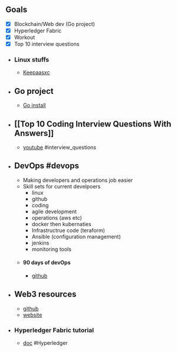 ## Goals
- [x] Blockchain/Web dev (Go project)
- [x] Hyperledger Fabric
- [x] Workout
- [x] Top 10 interview questions
- ### Linux stuffs
	- [Keepaasxc](https://www.google.com/search?q=keepasxc&client=firefox-b-d&ei=raJUZKfSF6GC2roPzvOr8Ak&ved=0ahUKEwjn3Ij6xt3-AhUhgVYBHc75Cp4Q4dUDCA4&uact=5&oq=keepasxc&gs_lcp=Cgxnd3Mtd2l6LXNlcnAQAzIOCAAQigUQsQMQgwEQkQIyCwgAEIoFELEDEJECMg0IABCABBCxAxCDARAKMgcIABCABBAKMgcIABCABBAKMgcIABCABBAKMgcIABCABBAKMgcIABCABBAKMgcIABCABBAKMgcIABCABBAKOggIABCABBCwAzoKCAAQgAQQsAMQCjoLCAAQBRAeELADEAo6CQgAEAUQHhCwA0oECEEYAVCPDliCEWCpGGgBcAB4AIAB_QGIAbkFkgEDMi0zmAEAoAEByAEKwAEB&sclient=gws-wiz-serp)
- ## Go project
	- [Go install](https://go.dev/doc/install)
- ## [[Top 10 Coding Interview Questions With Answers]]
	- [youtube](https://www.youtube.com/watch?v=8fG1FZXKT9U&list=TLPQMDQwNTIwMjPt_uSF-Ifllg&index=4)  #interview_questions 
- ## DevOps #devops 
	- Making developers and operations job easier
	- Skill sets for current develpoers
		- linux 
		- github
		- coding
		- agile development
		- operations (aws etc)
		- docker then kubernaties
		- Infrastructrue code (teraform)
		- Ansible (configuration management)
		- jenkins 
		- monitoring tools
	- #### 90 days of devOps
		- [github](https://github.com/MichaelCade/90DaysOfDevOps/blob/main/2022.md)
- ## Web3 resources
	- [github](https://github.com/FrancescoXX/free-Web3-resources/blob/main/docs/courses/learnweb3.md)
	- [website](https://www.freeweb3resources.com/)
- ### Hyperledger Fabric tutorial 
	- [doc](https://hyperledger-fabric.readthedocs.io/en/release-2.2/write_first_app.html) #Hyperledger 